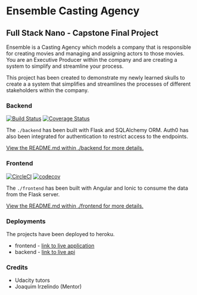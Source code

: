 # Ensemble Casting Agency

## Full Stack Nano - Capstone Final Project

Ensemble is a Casting Agency which models a company that is responsible for creating movies and managing and assigning actors to those movies. You are an Executive Producer within the company and are creating a system to simplify and streamline your process.

This project has been created to demonstrate my newly learned skulls to create a a system that simplifies and streamlines the processes of different stakeholders within the company.

### Backend

[![Build Status](https://travis-ci.org/kalsmic/Ensemble.svg?branch=master)](https://travis-ci.org/kalsmic/Ensemble) [![Coverage Status](https://coveralls.io/repos/github/kalsmic/Ensemble/badge.svg?branch=master)](https://coveralls.io/github/kalsmic/Ensemble?branch=master)

The `./backend` has been built with  Flask and SQLAlchemy ORM. Auth0 has also been integrated for authentication to restrict access to the endpoints.

[View the README.md within ./backend for more details.](./backend/README.md)

### Frontend

[![CircleCI](https://circleci.com/gh/kalsmic/Ensemble/tree/master.svg?style=svg)](https://circleci.com/gh/kalsmic/Ensemble/tree/master)
[![codecov](https://codecov.io/gh/kalsmic/Ensemble/branch/master/graph/badge.svg)](https://codecov.io/gh/kalsmic/Ensemble)

The `./frontend` has been built with Angular  and Ionic to consume the data from the Flask server.

[View the README.md within ./frontend for more details.](./frontend/README.md)

### Deployments

The projects have been deployed to heroku.

- frontend - [link to live application](https://ensemble-pro.herokuapp.com/)
- backend - [link to live api](http://ensemble-movies.herokuapp.com/)

### Credits

- Udacity tutors
- Joaquim Irzelindo (Mentor)
